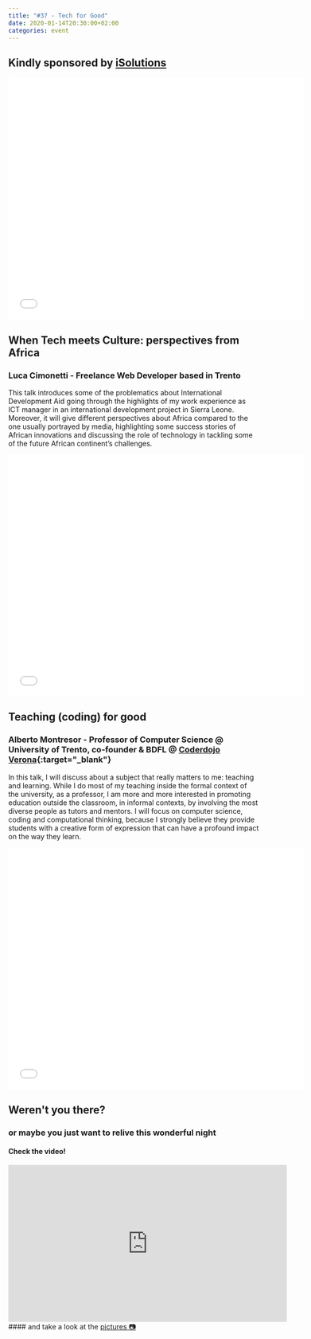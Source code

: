 ```yaml
---
title: "#37 - Tech for Good"
date: 2020-01-14T20:30:00+02:00
categories: event
---
```


## Kindly sponsored by [iSolutions](//www.isolutions.it/)

<iframe src="//www.slideshare.net/slideshow/embed_code/key/xCrjyQSTnxVq9w" width="595" height="485" frameborder="0" marginwidth="0" marginheight="0" scrolling="no" allowfullscreen> </iframe>

## When Tech meets Culture: perspectives from Africa

### Luca Cimonetti - Freelance Web Developer based in Trento

This talk introduces some of the problematics about International Development Aid going through the highlights of my work experience as ICT manager in an international development project in Sierra Leone. Moreover, it will give different perspectives about Africa compared to the one usually portrayed by media, highlighting some success stories of African innovations and discussing the role of technology in tackling some of the future African continent’s challenges.

<iframe src="//www.slideshare.net/slideshow/embed_code/key/eYLq82LvsjciRx" width="595" height="485" frameborder="0" marginwidth="0" marginheight="0" scrolling="no" allowfullscreen> </iframe>

## Teaching (coding) for good

### Alberto Montresor - Professor of Computer Science @ University of Trento, co-founder & BDFL @ [Coderdojo Verona](//www.coderdojovr.it/){:target="\_blank"}

In this talk, I will discuss about a subject that really matters to me: teaching and learning. While I do most of my teaching inside the formal context of the university, as a professor, I am more and more interested in promoting education outside the classroom, in informal contexts, by involving the most diverse people as tutors and mentors. I will focus on computer science, coding and computational thinking, because I strongly believe they provide students with a creative form of expression that can have a profound impact on the way they learn.

<iframe src="//www.slideshare.net/slideshow/embed_code/key/wdJuwunViFCVUT" width="595" height="485" frameborder="0" marginwidth="0" marginheight="0" scrolling="no" allowfullscreen> </iframe>

## Weren't you there?

### or maybe you just want to relive this wonderful night

<section class="fb-links">

#### Check the video!

<iframe width="560" height="315" src="https://www.youtube.com/embed/0Bu3mXgS75Y?start=408" frameborder="0" allow="accelerometer; autoplay; clipboard-write; encrypted-media; gyroscope; picture-in-picture" allowfullscreen></iframe>
#### and take a look at the <a id="fb_photo_album" class="btn-facebook" target="_blank" href="//bit.ly/ST-37p">pictures &#128247;</a>
</section>

